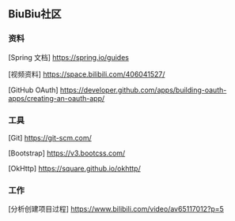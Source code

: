 ## BiuBiu社区

### 资料

[Spring 文档]
https://spring.io/guides

[视频资料]
https://space.bilibili.com/406041527/

[GitHub OAuth]
https://developer.github.com/apps/building-oauth-apps/creating-an-oauth-app/

### 工具

[Git]
https://git-scm.com/

[Bootstrap]
https://v3.bootcss.com/

[OkHttp]
https://square.github.io/okhttp/

### 工作

[分析创建项目过程]
https://www.bilibili.com/video/av65117012?p=5